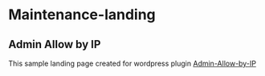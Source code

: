 # Maintenance-landing
## Admin Allow by IP
This sample landing page created for wordpress plugin [Admin-Allow-by-IP]

[Admin-Allow-by-IP]: <https://wordpress.org/plugins/admin-allow-by-ip/>
